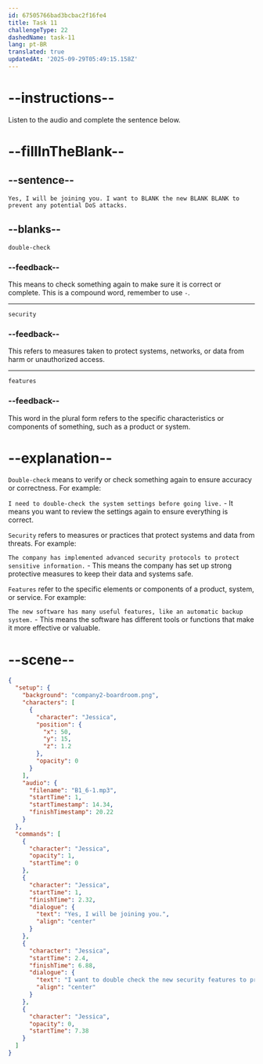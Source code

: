 ```yaml
---
id: 67505766bad3bcbac2f16fe4
title: Task 11
challengeType: 22
dashedName: task-11
lang: pt-BR
translated: true
updatedAt: '2025-09-29T05:49:15.158Z'
---
```


<!-- (Audio) Jessica: Yes, I will be joining you. I want to double-check the new security features to prevent any potential DoS attacks. -->

# --instructions--

Listen to the audio and complete the sentence below.

# --fillInTheBlank--

## --sentence--

`Yes, I will be joining you. I want to BLANK the new BLANK BLANK to prevent any potential DoS attacks.`

## --blanks--

`double-check`

### --feedback--

This means to check something again to make sure it is correct or complete. This is a compound word, remember to use `-`.

---

`security`

### --feedback--

This refers to measures taken to protect systems, networks, or data from harm or unauthorized access.

---

`features`

### --feedback--

This word in the plural form refers to the specific characteristics or components of something, such as a product or system.

# --explanation--

`Double-check` means to verify or check something again to ensure accuracy or correctness. For example:  

`I need to double-check the system settings before going live.` - It means you want to review the settings again to ensure everything is correct.

`Security` refers to measures or practices that protect systems and data from threats. For example:  

`The company has implemented advanced security protocols to protect sensitive information.` - This means the company has set up strong protective measures to keep their data and systems safe.

`Features` refer to the specific elements or components of a product, system, or service. For example:  

`The new software has many useful features, like an automatic backup system.` - This means the software has different tools or functions that make it more effective or valuable.

# --scene--

```json
{
  "setup": {
    "background": "company2-boardroom.png",
    "characters": [
      {
        "character": "Jessica",
        "position": {
          "x": 50,
          "y": 15,
          "z": 1.2
        },
        "opacity": 0
      }
    ],
    "audio": {
      "filename": "B1_6-1.mp3",
      "startTime": 1,
      "startTimestamp": 14.34,
      "finishTimestamp": 20.22
    }
  },
  "commands": [
    {
      "character": "Jessica",
      "opacity": 1,
      "startTime": 0
    },
    {
      "character": "Jessica",
      "startTime": 1,
      "finishTime": 2.32,
      "dialogue": {
        "text": "Yes, I will be joining you.",
        "align": "center"
      }
    },
    {
      "character": "Jessica",
      "startTime": 2.4,
      "finishTime": 6.88,
      "dialogue": {
        "text": "I want to double check the new security features to prevent any potential denial of service attacks.",
        "align": "center"
      }
    },
    {
      "character": "Jessica",
      "opacity": 0,
      "startTime": 7.38
    }
  ]
}
```
